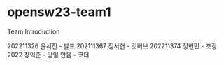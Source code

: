 # opensw23-team1

Team Introduction

202211326 윤서진 - 발표
202111367 정서현 - 깃허브
202211374 정현민 - 조장
2022 장익준 - 당일 안옴 - 코더



